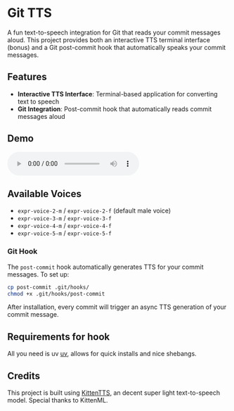 # Git TTS

A fun text-to-speech integration for Git that reads your commit messages aloud. This project provides both an interactive TTS terminal interface (bonus) and a Git post-commit hook that automatically speaks your commit messages.

## Features

- **Interactive TTS Interface**: Terminal-based application for converting text to speech
- **Git Integration**: Post-commit hook that automatically reads commit messages aloud

## Demo

<audio controls>
  <source src="https://raw.githubusercontent.com/TALLEC-Scott/git-tts/main/output.wav" type="audio/wav">
  Your browser does not support the audio element.
</audio>

## Available Voices

- `expr-voice-2-m` / `expr-voice-2-f` (default male voice)
- `expr-voice-3-m` / `expr-voice-3-f`
- `expr-voice-4-m` / `expr-voice-4-f`
- `expr-voice-5-m` / `expr-voice-5-f`

### Git Hook

The `post-commit` hook automatically generates TTS for your commit messages. To set up:

```bash
cp post-commit .git/hooks/
chmod +x .git/hooks/post-commit
```

After installation, every commit will trigger an async TTS generation of your commit message.

## Requirements for hook 

 All you need is uv [uv](https://docs.astral.sh/uv/), allows for quick installs and
 nice shebangs.

## Credits

This project is built using [KittenTTS](https://github.com/KittenML/KittenTTS), an decent super light text-to-speech model. Special thanks to KittenML.
